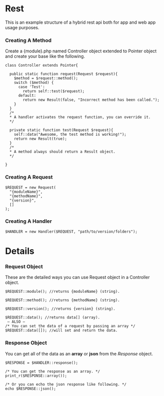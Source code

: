 # Rest

This is an example structure of a hybrid rest api both for app and web app usage purposes.

### Creating A Method

Create a {module}.php named Controller object extended to Pointer object and create your base like the following.

```
class Controller extends Pointer{

  public static function request(Request $request){
    $method = $request::method();
    switch ($method) {
      case 'Test':
        return self::test($request);
      default:
        return new Result(false, "Incorrect method has been called.");
    }
  }
  /*
  * A handler activates the request function, you can override it. 
  */

  private static function test(Request $request){
    self::data("Awesome, the test method is working!");
    return new Result(true);
  }
  /*
  * A method always should return a Result object.
  */
  
}
```

### Creating A Request

```
$REQUEST = new Request(
  "{moduleName}",
  "{methodName}",
  "{version}",
  []
);
```

### Creating A Handler

```
$HANDLER = new Handler($REQUEST, "path/to/version/folders");
```

# Details

### Request Object

These are the detailed ways you can use Request object in a Controller object.

```
$REQUEST::module(); //returns {moduleName} (string).

$REQUEST::method(); //returns {methodName} (string).

$REQUEST::version(); //returns {version} (string).

$REQUEST::data(); //returns data[] (array).
 — ALSO —
/* You can set the data of a request by passing an array */
$REQUEST::data([]); //will set and return the data.
```

### Response Object

You can get all of the data as an **array** or **json** from the _Response_ object.

```
$RESPONSE = $HANDLER::response();

/* You can get the response as an array. */
print_r($RESPONSE::array());

/* Or you can echo the json response like following. */
echo $RESPONSE::json();
```
